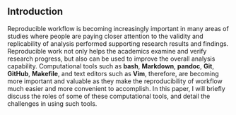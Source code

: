 ## Introduction

Reproducible workflow is becoming increasingly important in many areas of studies where people are paying closer attention to the validity and replicability of analysis performed supporting research results and findings. Reproducible work not only helps the academics examine and verify research progress, but also can be used to improve the overall analysis capability. Computational tools such as **bash**, **Markdown**, **pandoc**, **Git**, **GitHub**, **Makefile**, and text editors such as **Vim**, therefore, are becoming more important and valuable as they make the reproducibility of workflow much easier and more convenient to accomplish. In this paper, I will briefly discuss the roles of some of these computational tools, and detail the challenges in using such tools.
